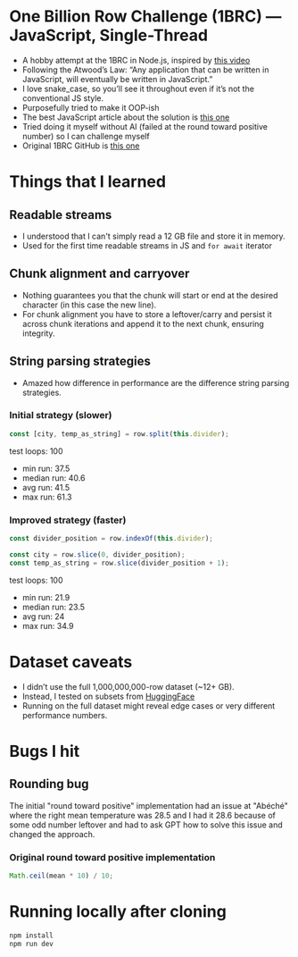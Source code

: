 # One Billion Row Challenge (1BRC) — JavaScript, Single-Thread

- A hobby attempt at the 1BRC in Node.js, inspired by [this video](https://www.youtube.com/watch?v=apREl0KmTdQ)
- Following the Atwood’s Law: “Any application that can be written in JavaScript, will eventually be written in JavaScript.”
- I love snake_case, so you’ll see it throughout even if it’s not the conventional JS style.
- Purposefully tried to make it OOP-ish
- The best JavaScript article about the solution is [this one](https://jackyef.com/posts/1brc-nodejs-learnings)
- Tried doing it myself without AI (failed at the round toward positive number) so I can challenge myself
- Original 1BRC GitHub is [this one](https://github.com/gunnarmorling/1brc)

# Things that I learned

## Readable streams

- I understood that I can't simply read a 12 GB file and store it in memory.
- Used for the first time readable streams in JS and `for await` iterator

## Chunk alignment and carryover

- Nothing guarantees you that the chunk will start or end at the desired character (in this case the new line).
- For chunk alignment you have to store a leftover/carry and persist it across chunk iterations and append it to the next chunk, ensuring integrity.

## String parsing strategies

- Amazed how difference in performance are the difference string parsing strategies.

### Initial strategy (slower)

```typescript
const [city, temp_as_string] = row.split(this.divider);
```

test loops: 100

- min run: 37.5
- median run: 40.6
- avg run: 41.5
- max run: 61.3

### Improved strategy (faster)

```typescript
const divider_position = row.indexOf(this.divider);

const city = row.slice(0, divider_position);
const temp_as_string = row.slice(divider_position + 1);
```

test loops: 100

- min run: 21.9
- median run: 23.5
- avg run: 24
- max run: 34.9

# Dataset caveats

- I didn’t use the full 1,000,000,000-row dataset (~12+ GB).
- Instead, I tested on subsets from [HuggingFace](https://huggingface.co/datasets/nietras/1brc.data/tree/main)
- Running on the full dataset might reveal edge cases or very different performance numbers.

# Bugs I hit

## Rounding bug

The initial "round toward positive" implementation had an issue at "Abéché" where the right mean temperature was 28.5 and I had it 28.6 because of some odd number leftover and had to ask GPT how to solve this issue and changed the approach.

### Original round toward positive implementation

```typescript
Math.ceil(mean * 10) / 10;
```

# Running locally after cloning

```bash
npm install
npm run dev
```
